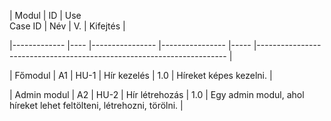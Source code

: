 | Modul | ID | Use<br>Case ID | Név | V. | Kifejtés |

|------------- |---- |---------------- |---------------- |----- |---------------------------------------------------------------------- |

| Főmodul | A1 | HU-1 | Hír kezelés | 1.0 | Híreket képes kezelni. |

| Admin modul | A2 | HU-2 | Hír létrehozás | 1.0 | Egy admin modul, ahol híreket lehet feltölteni, létrehozni, törölni. |

